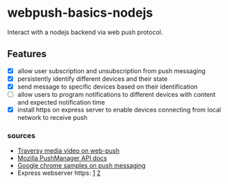 # webpush-basics-nodejs

Interact with a nodejs backend via web push protocol.

## Features

- [x] allow user subscription and unsubscription from push messaging
- [x] persistently identify different devices and their state
- [x] send message to specific devices based on their identification
- [ ] allow users to program notifications to different devices with content and expected notification time
- [x] install https on express server to enable devices connecting from local network to receive push

### sources

- [Traversy media video on web-push](https://www.youtube.com/watch?v=HlYFW2zaYQM)
- [Mozilla PushManager API docs](https://developer.mozilla.org/en-US/docs/Web/API/PushManager/getSubscription)
- [Google chrome samples on push messaging](https://github.com/GoogleChrome/samples/blob/gh-pages/push-messaging-and-notifications/main.js)
- Express webserver https: [1](https://nodejs.org/en/knowledge/HTTP/servers/how-to-create-a-HTTPS-server/) [2](https://medium.com/@nitinpatel_20236/how-to-create-an-https-server-on-localhost-using-express-366435d61f28)
